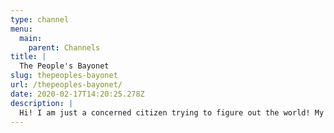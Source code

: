 ```yaml
---
type: channel
menu:
  main:
    parent: Channels
title: |
  The People's Bayonet
slug: thepeoples-bayonet
url: /thepeoples-bayonet/
date: 2020-02-17T14:20:25.278Z
description: |
  Hi! I am just a concerned citizen trying to figure out the world! My series The Problem updates whenever I finish a video!
---
```

